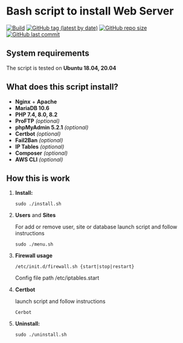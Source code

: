 # Bash script to install Web Server

[![Build](https://github.com/lavrenov/webserver-install-script/workflows/Build/badge.svg)](https://github.com/lavrenov/webserver-install-script)
[![GitHub tag (latest by date)](https://img.shields.io/github/v/tag/lavrenov/webserver-install-script?label=version)](https://github.com/lavrenov/webserver-install-script)
[![GitHub repo size](https://img.shields.io/github/repo-size/lavrenov/webserver-install-script)](https://github.com/lavrenov/webserver-install-script)
[![GitHub last commit](https://img.shields.io/github/last-commit/lavrenov/webserver-install-script)](https://github.com/lavrenov/webserver-install-script/commits/master)

## System requirements

The script is tested on **Ubuntu 18.04, 20.04**

## What does this script install?

- **Nginx** + **Apache**
- **MariaDB 10.6**
- **PHP 7.4, 8.0, 8.2**
- **ProFTP** *(optional)*
- **phpMyAdmin 5.2.1** *(optional)*
- **Certbot** *(optional)*
- **Fail2Ban** *(optional)*
- **IP Tables** *(optional)*
- **Composer** *(optional)*
- **AWS CLI** *(optional)*

## How this is work

1. **Install:**
    ```
    sudo ./install.sh
    ```
    
2. **Users** and **Sites**

    For add or remove user, site or database launch script and follow instructions

    ```
    sudo ./menu.sh
    ```

3. **Firewall usage**   

    ```
    /etc/init.d/firewall.sh {start|stop|restart}
    ```
    
    Config file path /etc/iptables.start
    
4. **Certbot**

    launch script and follow instructions

    ```
    Cerbot
    ```
    
3. **Uninstall:**
    ```
    sudo ./uninstall.sh
    ``` 
